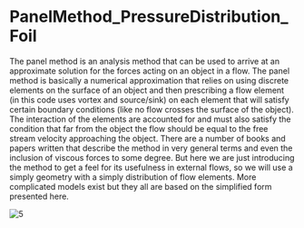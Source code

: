 # PanelMethod_PressureDistribution_Foil
The panel method is an analysis method that can be used to arrive at an approximate solution for the forces acting on an object in a flow. 
The panel method is basically a numerical approximation that relies on using discrete elements on the surface of an object and then prescribing a flow element (in this code uses vortex and source/sink) on each element that will satisfy certain boundary conditions (like no flow crosses the surface of the object). The interaction of the elements are accounted for and must also satisfy the condition that far from the object the flow should be equal to the free stream velocity approaching the object. There are a number of books and papers written that describe the method in very general terms and even the inclusion of viscous forces to some degree. But here we are just introducing the method to get a feel for its usefulness in external flows, so we will use a simply geometry with a simply distribution of flow elements. More complicated models exist but they all are based on the simplified form presented here.

![5](https://user-images.githubusercontent.com/77577542/147850531-da5c8411-a800-4832-a87e-afdeea7a398a.png)
